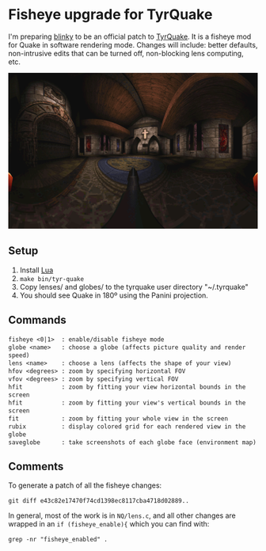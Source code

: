 # Fisheye upgrade for TyrQuake

I'm preparing [blinky](http://github.com/shaunlebron/blinky) to be an official
patch to [TyrQuake](http://disenchant.net/tyrquake/).  It is a fisheye mod for
Quake in software rendering mode.  Changes will include: better defaults,
non-intrusive edits that can be turned off, non-blocking lens computing, etc.

![mercator_anim](mercator_anim.gif)

## Setup

1. Install [Lua](http://www.lua.org/)
1. `make bin/tyr-quake`
1. Copy lenses/ and globes/ to the tyrquake user directory "~/.tyrquake"
1. You should see Quake in 180º using the Panini projection.

## Commands

```
fisheye <0|1>  : enable/disable fisheye mode
globe <name>   : choose a globe (affects picture quality and render speed)
lens <name>    : choose a lens (affects the shape of your view)
hfov <degrees> : zoom by specifying horizontal FOV
vfov <degrees> : zoom by specifying vertical FOV
hfit           : zoom by fitting your view horizontal bounds in the screen
hfit           : zoom by fitting your view's vertical bounds in the screen
fit            : zoom by fitting your whole view in the screen
rubix          : display colored grid for each rendered view in the globe
saveglobe      : take screenshots of each globe face (environment map)
```

## Comments

To generate a patch of all the fisheye changes:

```
git diff e43c82e17470f74cd1398ec8117cba4718d02889..
```

In general, most of the work is in `NQ/lens.c`, and all other changes are wrapped in an `if (fisheye_enable){` which you can find with:

```
grep -nr "fisheye_enabled" .
```

